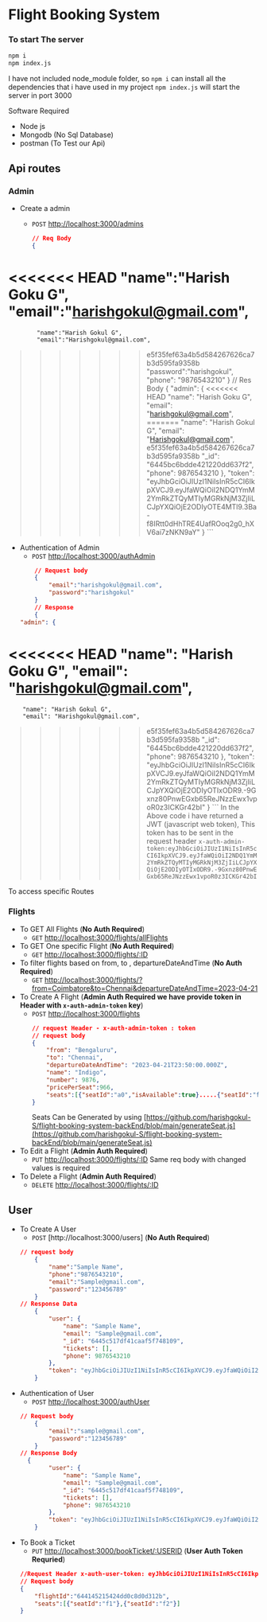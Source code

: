 # Flight Booking System

### To start The server 
```bash
npm i 
npm index.js
```
I have not included node_module folder, so `npm i` can install all the dependencies that i have used in my project 
`npm index.js` will start the server in port 3000

Software Required
   - Node js 
   - Mongodb (No Sql Database)
   - postman (To Test our Api)

## Api routes

### Admin
- Create a admin 
    - `POST` [http://localhost:3000/admins](http://localhost:3000/admins)
        
        ```json
        // Req Body
        {
<<<<<<< HEAD
            "name":"Harish Goku G",
            "email":"harishgokul@gmail.com",
=======
            "name":"Harish Gokul G",
            "email":"Harishgokul@gmail.com",
>>>>>>> e5f35fef63a4b5d584267626ca7b3d595fa9358b
            "password":"harishgokul",
            "phone": "9876543210"
        }
        // Res Body
        {
            "admin": {
<<<<<<< HEAD
                "name": "Harish Goku G",
                "email": "harishgokul@gmail.com",
=======
                "name": "Harish Gokul G",
                "email": "Harishgokul@gmail.com",
>>>>>>> e5f35fef63a4b5d584267626ca7b3d595fa9358b
                "_id": "6445bc6bdde421220dd637f2",
                "phone": 9876543210
            },
            "token": "eyJhbGciOiJIUzI1NiIsInR5cCI6IkpXVCJ9.eyJfaWQiOiI2NDQ1YmM2YmRkZTQyMTIyMGRkNjM3ZjIiLCJpYXQiOjE2ODIyOTE4MTl9.3Ba-f8IRtt0dHhTRE4UafROoq2g0_hXV6ai7zNKN9aY"
        }
        ```
- Authentication of Admin
    - `POST` [http://localhost:3000/authAdmin](http://localhost:3000/authAdmin)
    ```json
        // Request body
        {
            "email":"harishgokul@gmail.com",
            "password":"harishgokul"
        }
        // Response
        {
    "admin": {
<<<<<<< HEAD
        "name": "Harish Goku G",
        "email": "harishgokul@gmail.com",
=======
        "name": "Harish Gokul G",
        "email": "Harishgokul@gmail.com",
>>>>>>> e5f35fef63a4b5d584267626ca7b3d595fa9358b
        "_id": "6445bc6bdde421220dd637f2",
        "phone": 9876543210
    },
    "token": "eyJhbGciOiJIUzI1NiIsInR5cCI6IkpXVCJ9.eyJfaWQiOiI2NDQ1YmM2YmRkZTQyMTIyMGRkNjM3ZjIiLCJpYXQiOjE2ODIyOTIxODR9.-9Gxnz80PnwEGxb65ReJNzzEwx1vpoR0z3ICKGr42bI"
    }
    ```
In the Above code i have returned a JWT (javascript web token), This token has to be sent in the request header `x-auth-admin-token:eyJhbGciOiJIUzI1NiIsInR5cCI6IkpXVCJ9.eyJfaWQiOiI2NDQ1YmM2YmRkZTQyMTIyMGRkNjM3ZjIiLCJpYXQiOjE2ODIyOTIxODR9.-9Gxnz80PnwEGxb65ReJNzzEwx1vpoR0z3ICKGr42bI`

To access specific Routes



### Flights
- To GET All Flights (**No Auth Required**)
    - `GET` [http://localhost:3000/flights/allFlights](http://localhost:3000/flights/allFlights)
- To GET One specific Flight (**No Auth Required**)
    - `GET` [http://localhost:3000/flights/:ID](http://localhost:3000/flights/:ID)
- To filter flights based on from, to , departureDateAndTime (**No Auth Required**)
    - `GET` [http://localhost:3000/flights/?from=Coimbatore&to=Chennai&departureDateAndTime=2023-04-21](http://localhost:3000/flights/?from=Coimbatore&to=Chennai&departureDateAndTime=2023-04-21)
- To Create A Flight (**Admin Auth Required we have provide token in Header with `x-auth-admin-token` key**)
    - `POST` [http://localhost:3000/flights](http://localhost:3000/flights)
        ```json
        // request Header - x-auth-admin-token : token
        // request body
        {
            "from": "Bengaluru",
            "to": "Chennai",
            "departureDateAndTime": "2023-04-21T23:50:00.000Z",
            "name": "Indigo",
            "number": 9876,
            "pricePerSeat":966,
            "seats":[{"seatId":"a0","isAvailable":true}.....{"seatId":"f10","isAvailable":true}] 
        }
        ```
        Seats Can be Generated by using [https://github.com/harishgokul-S/flight-booking-system-backEnd/blob/main/generateSeat.js](https://github.com/harishgokul-S/flight-booking-system-backEnd/blob/main/generateSeat.js)
- To Edit a Flight (**Admin Auth Required**)
    - `PUT` [http://localhost:3000/flights/:ID](http://localhost:3000/flights/:ID) Same req body with changed values is required 
- To Delete a Flight (**Admin Auth Required**)
     - `DELETE` [http://localhost:3000/flights/:ID](http://localhost:3000/flights/:ID)

## User 
- To Create A User
    - `POST` [http://localhost:3000/users] (**No Auth Required**)
    ```json
    // request body
        {
            "name":"Sample Name",
            "phone":"9876543210",
            "email":"Sample@gmail.com",
            "password":"123456789"
        }
    // Response Data 
        {
            "user": {
                "name": "Sample Name",
                "email": "Sample@gmail.com",
                "_id": "6445c517df41caaf5f748109",
                "tickets": [],
                "phone": 9876543210
            },
            "token": "eyJhbGciOiJIUzI1NiIsInR5cCI6IkpXVCJ9.eyJfaWQiOiI2NDQ1YzUxN2RmNDFjYWFmNWY3NDgxMDkiLCJpYXQiOjE2ODIyOTQwMzl9.DboGw1XBAmYg1ONhhIBmUwcuT5Ag1tLgruVwxrtd524"
        }
    ```
- Authentication of User
    - `POST` [http://localhost:3000/authUser](http://localhost:3000/authUser)
    ```json
    // Request body
        { 
            "email":"sample@gmail.com",
            "password":"123456789"
        }
    // Response Body
      {
            "user": {
                "name": "Sample Name",
                "email": "Sample@gmail.com",
                "_id": "6445c517df41caaf5f748109",
                "tickets": [],
                "phone": 9876543210
            },
            "token": "eyJhbGciOiJIUzI1NiIsInR5cCI6IkpXVCJ9.eyJfaWQiOiI2NDQ1YzUxN2RmNDFjYWFmNWY3NDgxMDkiLCJpYXQiOjE2ODIyOTQwMzl9.DboGw1XBAmYg1ONhhIBmUwcuT5Ag1tLgruVwxrtd524"
        }
    ```
- To Book a Ticket
    - `PUT` [http://localhost:3000/bookTicket/:USERID](http://localhost:3000/:USERID) (**User Auth Token Requried**)
    ```json
    //Request Header x-auth-user-token: eyJhbGciOiJIUzI1NiIsInR5cCI6IkpXVCJ9/eyJfaWQiOiI2NDQ1YzUxN2RmNDFjYWFmNWY3NDgxMDkiLCJpYXQiOjE2ODIyOTQzMzd9.snV5MM-WmRsIbiKzOxPU4sFbdjWzGY1odc5hyqnk0Y4
    // Request body
    {
        "flightId":"644145215424dd0c8d0d312b",
        "seats":[{"seatId":"f1"},{"seatId":"f2"}]
    }


